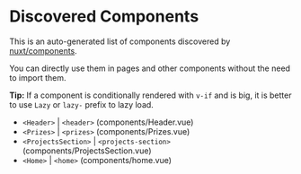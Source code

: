 # Discovered Components

This is an auto-generated list of components discovered by [nuxt/components](https://github.com/nuxt/components).

You can directly use them in pages and other components without the need to import them.

**Tip:** If a component is conditionally rendered with `v-if` and is big, it is better to use `Lazy` or `lazy-` prefix to lazy load.

- `<Header>` | `<header>` (components/Header.vue)
- `<Prizes>` | `<prizes>` (components/Prizes.vue)
- `<ProjectsSection>` | `<projects-section>` (components/ProjectsSection.vue)
- `<Home>` | `<home>` (components/home.vue)
